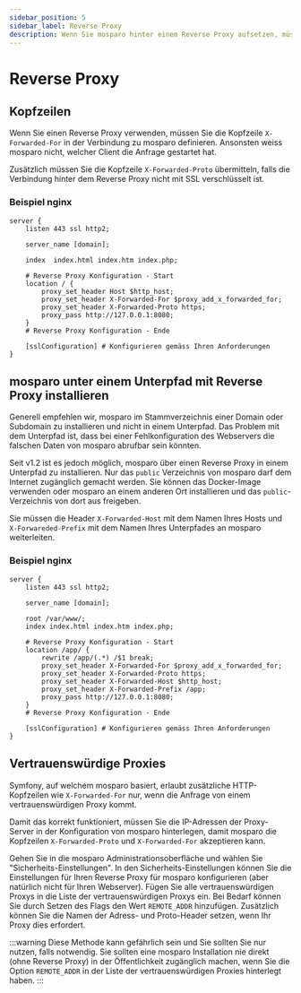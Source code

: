```yaml
---
sidebar_position: 5
sidebar_label: Reverse Proxy
description: Wenn Sie mosparo hinter einem Reverse Proxy aufsetzen, müssen Sie ein paar zusätzliche Anpassungen vornehmen.
---
```


# Reverse Proxy

## Kopfzeilen

Wenn Sie einen Reverse Proxy verwenden, müssen Sie die Kopfzeile `X-Forwarded-For` in der Verbindung zu mosparo definieren. Ansonsten weiss mosparo nicht, welcher Client die Anfrage gestartet hat.

Zusätzlich müssen Sie die Kopfzeile `X-Forwarded-Proto` übermitteln, falls die Verbindung hinter dem Reverse Proxy nicht mit SSL verschlüsselt ist.

### Beispiel nginx

```editorconfig
server {
    listen 443 ssl http2;

    server_name [domain];

    index  index.html index.htm index.php;

    # Reverse Proxy Konfiguration - Start
    location / {
        proxy_set_header Host $http_host;
        proxy_set_header X-Forwarded-For $proxy_add_x_forwarded_for;
        proxy_set_header X-Forwarded-Proto https;
        proxy_pass http://127.0.0.1:8080;
    }
    # Reverse Proxy Konfiguration - Ende

    [sslConfiguration] # Konfigurieren gemäss Ihren Anforderungen
}
```

## mosparo unter einem Unterpfad mit Reverse Proxy installieren

Generell empfehlen wir, mosparo im Stammverzeichnis einer Domain oder Subdomain zu installieren und nicht in einem Unterpfad. Das Problem mit dem Unterpfad ist, dass bei einer Fehlkonfiguration des Webservers die falschen Daten von mosparo abrufbar sein könnten.

Seit v1.2 ist es jedoch möglich, mosparo über einen Reverse Proxy in einem Unterpfad zu installieren. Nur das `public` Verzeichnis von mosparo darf dem Internet zugänglich gemacht werden. Sie können das Docker-Image verwenden oder mosparo an einem anderen Ort installieren und das `public`-Verzeichnis von dort aus freigeben.

Sie müssen die Header `X-Forwarded-Host` mit dem Namen Ihres Hosts und `X-Forwareded-Prefix` mit dem Namen Ihres Unterpfades an mosparo weiterleiten.

### Beispiel nginx

```editorconfig
server {
    listen 443 ssl http2;

    server_name [domain];

    root /var/www/;
    index index.html index.htm index.php;

    # Reverse Proxy Konfiguration - Start
	location /app/ {
		rewrite /app/(.*) /$1 break;
        proxy_set_header X-Forwarded-For $proxy_add_x_forwarded_for;
        proxy_set_header X-Forwarded-Proto https;
		proxy_set_header X-Forwarded-Host $http_host;
		proxy_set_header X-Forwarded-Prefix /app;
		proxy_pass http://127.0.0.1:8080;
	}
    # Reverse Proxy Konfiguration - Ende

    [sslConfiguration] # Konfigurieren gemäss Ihren Anforderungen
}
```

## Vertrauenswürdige Proxies

Symfony, auf welchem mosparo basiert, erlaubt zusätzliche HTTP-Kopfzeilen wie `X-Forwarded-For` nur, wenn die Anfrage von einem vertrauenswürdigen Proxy kommt.

Damit das korrekt funktioniert, müssen Sie die IP-Adressen der Proxy-Server in der Konfiguration von mosparo hinterlegen, damit mosparo die Kopfzeilen `X-Forwarded-Proto` und `X-Forwarded-For` akzeptieren kann.

Gehen Sie in die mosparo Administrationsoberfläche und wählen Sie "Sicherheits-Einstellungen". In den Sicherheits-Einstellungen können Sie die Einstellungen für Ihren Reverse Proxy für mosparo konfigurieren (aber natürlich nicht für Ihren Webserver). Fügen Sie alle vertrauenswürdigen Proxys in die Liste der vertrauenswürdigen Proxys ein. Bei Bedarf können Sie durch Setzen des Flags den Wert `REMOTE_ADDR` hinzufügen. Zusätzlich können Sie die Namen der Adress- und Proto-Header setzen, wenn Ihr Proxy dies erfordert.

:::warning
Diese Methode kann gefährlich sein und Sie sollten Sie nur nutzen, falls notwendig. Sie sollten eine mosparo Installation nie direkt (ohne Reverse Proxy) in der Öffentlichkeit zugänglich machen, wenn Sie die Option `REMOTE_ADDR` in der Liste der vertrauenswürdigen Proxies hinterlegt haben.
:::